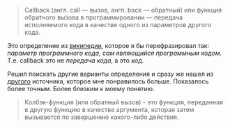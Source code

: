 > Callback (англ. call — вызов, англ. back — обратный) или фу́нкция обра́тного вы́зова в программировании — передача исполняемого кода в качестве одного из параметров другого кода.

Это определение из [википедии](https://ru.wikipedia.org/wiki/Callback_(%D0%BF%D1%80%D0%BE%D0%B3%D1%80%D0%B0%D0%BC%D0%BC%D0%B8%D1%80%D0%BE%D0%B2%D0%B0%D0%BD%D0%B8%D0%B5)), которое я бы перефразировал так: _параметр программного кода, сам являющийся программным кодом_. Т.е. callback это не _передача кода_, а это _код_.

Решил поискать другие варианты определения и сразу же нашел из [другого](https://developer.mozilla.org/ru/docs/Glossary/Callback_function) источника, которое мне понравилось больше. Показалось более точным. Более близким к моему понятию.

> Колбэк-функция (или обратный вызов) - это функция, переданная в другую функцию в качестве аргумента, которая затем вызывается по завершению какого-либо действия.


